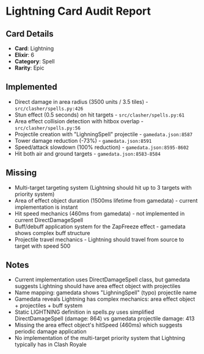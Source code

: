 # Lightning Card Audit Report

## Card Details
- **Card**: Lightning
- **Elixir**: 6
- **Category**: Spell
- **Rarity**: Epic

## Implemented
- Direct damage in area radius (3500 units / 3.5 tiles) - `src/clasher/spells.py:426`
- Stun effect (0.5 seconds) on hit targets - `src/clasher/spells.py:61`
- Area effect collision detection with hitbox overlap - `src/clasher/spells.py:56`
- Projectile creation with "LighningSpell" projectile - `gamedata.json:8587`
- Tower damage reduction (-73%) - `gamedata.json:8591`
- Speed/attack slowdown (100% reduction) - `gamedata.json:8595-8602`
- Hit both air and ground targets - `gamedata.json:8583-8584`

## Missing
- Multi-target targeting system (Lightning should hit up to 3 targets with priority system)
- Area of effect object duration (1500ms lifetime from gamedata) - current implementation is instant
- Hit speed mechanics (460ms from gamedata) - not implemented in current DirectDamageSpell
- Buff/debuff application system for the ZapFreeze effect - gamedata shows complex buff structure
- Projectile travel mechanics - Lightning should travel from source to target with speed 500

## Notes
- Current implementation uses DirectDamageSpell class, but gamedata suggests Lightning should have area effect object with projectiles
- Name mapping: gamedata shows "LighningSpell" (typo) projectile name
- Gamedata reveals Lightning has complex mechanics: area effect object + projectiles + buff system
- Static LIGHTNING definition in spells.py uses simplified DirectDamageSpell (damage: 864) vs gamedata projectile damage: 413
- Missing the area effect object's hitSpeed (460ms) which suggests periodic damage application
- No implementation of the multi-target priority system that Lightning typically has in Clash Royale